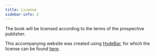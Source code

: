 ```yaml
---
title: License
sidebar-info: 2
---
```


The book will be licensed according to the terms of the prospective publisher.

This accompanying website was created using <a target="_blank" href="https://github.com/ogobrecht/hydebar">HydeBar</a>,
for which the license can be found <a target="_blank" href="https://github.com/thdiaman/mining-software-reuse-book/blob/gh-pages/LICENSE.md">here</a>.
